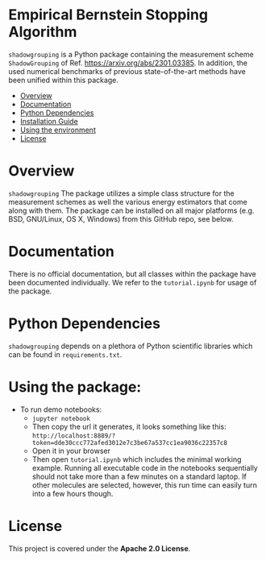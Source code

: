 # Empirical Bernstein Stopping Algorithm

`shadowgrouping` is a Python package containing the measurement scheme `ShadowGrouping` of Ref. https://arxiv.org/abs/2301.03385. In addition, the used numerical benchmarks of previous state-of-the-art methods have been unified within this package.

- [Overview](#overview)
- [Documentation](#documentation)
- [Python Dependencies](#Python-Dependencies)
- [Installation Guide](#installation-guide)
- [Using the environment](#using-the-environment)
- [License](#license)

# Overview
``shadowgrouping`` 
The package utilizes a simple class structure for the measurement schemes as well the various energy estimators that come along with them.
The package can be installed on all major platforms (e.g. BSD, GNU/Linux, OS X, Windows) from this GitHub repo, see below.

# Documentation
There is no official documentation, but all classes within the package have been documented individually.
We refer to the `tutorial.ipynb` for usage of the package.

# Python Dependencies
`shadowgrouping` depends on a plethora of Python scientific libraries which can be found in `requirements.txt`.

# Using the package:
- To run demo notebooks:
  - `jupyter notebook`
  - Then copy the url it generates, it looks something like this: `http://localhost:8889/?token=dde30ccc772afed3012e7c3be67a537cc1ea9036c22357c8`
  - Open it in your browser
  - Then open `tutorial.ipynb` which includes the minimal working example. Running all executable code in the notebooks sequentially should not take more than a few minutes on a standard laptop. If other molecules are selected, however, this run time can easily turn into a few hours though.

# License

This project is covered under the **Apache 2.0 License**.
